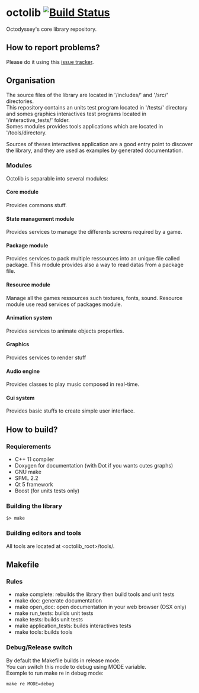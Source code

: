# octolib [![Build Status](https://magnum.travis-ci.com/IohannRabeson/octolib.svg?token=oSgYDG8ZHmxB1gxGNZxP&branch=master)](https://magnum.travis-ci.com/IohannRabeson/octolib)  

Octodyssey's core library repository.

## How to report problems?
Please do it using this [issue tracker](https://github.com/IohannRabeson/octolib/issues).

## Organisation
The source files of the library are located in '<root>/includes/' and '<root>/src/' directories.  
This repository contains an units test program located in '<root>/tests/' directory
and somes graphics interactives test programs located in '<root>/interactive_tests/' folder.  
Somes modules provides tools applications which are located in '<root>/tools/directory.
  
Sources of theses interactives application are a good entry point to discover the library,
and they are used as examples by generated documentation.

### Modules

Octolib is separable into several modules:  
#### Core module  
Provides commons stuff.

#### State management module  
Provides services to manage the differents screens required by a game.

#### Package module  
Provides services to pack multiple ressources into an unique file called
package. This module provides also a way to read datas from a package file.

#### Resource module  
Manage all the games ressources such textures, fonts, sound. 
Resource module use read services of packages module.

#### Animation system  
Provides services to animate objects properties.

#### Graphics
Provides services to render stuff

#### Audio engine
Provides classes to play music composed in real-time.

#### Gui system  
Provides basic stuffs to create simple user interface.

## How to build?
### Requierements
 - C++ 11 compiler
 - Doxygen for documentation (with Dot if you wants cutes graphs)
 - GNU make
 - SFML 2.2
 - Qt 5 framework
 - Boost (for units tests only)

### Building the library
    $> make

### Building editors and tools

All tools are located at <octolib_root>/tools/.

## Makefile
### Rules

 - make complete: rebuilds the library then build tools and unit tests
 - make doc: generate documentation
 - make open_doc: open documentation in your web browser (OSX only)
 - make run_tests: builds unit tests
 - make tests: builds unit tests
 - make application_tests: builds interactives tests
 - make tools: builds tools

### Debug/Release switch

By default the Makefile builds in release mode.  
You can switch this mode to debug using MODE variable.  
Exemple to run make re in debug mode:
	
	make re MODE=debug

